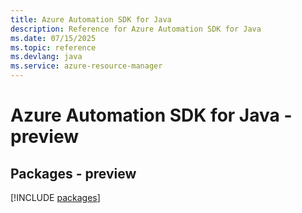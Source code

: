```yaml
---
title: Azure Automation SDK for Java
description: Reference for Azure Automation SDK for Java
ms.date: 07/15/2025
ms.topic: reference
ms.devlang: java
ms.service: azure-resource-manager
---
```

# Azure Automation SDK for Java - preview
## Packages - preview
[!INCLUDE [packages](automation-index.md)]
